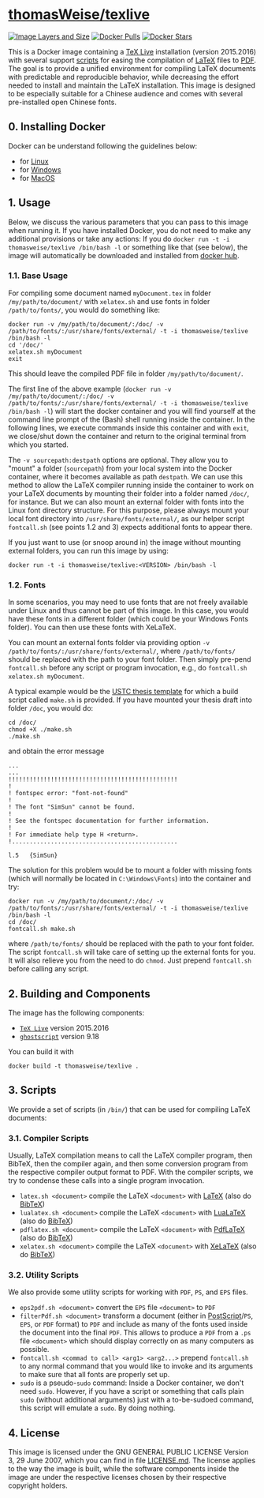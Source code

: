 # [thomasWeise/texlive](https://hub.docker.com/r/thomasweise/texlive/)

[![Image Layers and Size](https://imagelayers.io/badge/thomasweise/texlive:latest.svg)](https://imagelayers.io/?images=thomasweise%2Ftexlive:latest)
[![Docker Pulls](https://img.shields.io/docker/pulls/thomasweise/texlive.svg)](https://hub.docker.com/r/thomasweise/texlive/)
[![Docker Stars](https://img.shields.io/docker/stars/thomasweise/texlive.svg)](https://hub.docker.com/r/thomasweise/texlive/)

This is a Docker image containing a [TeX Live](https://en.wikipedia.org/wiki/TeX_Live) installation (version 2015.2016) with several support <a href="#user-content-3-scripts">scripts</a> for easing the compilation of [LaTeX](https://en.wikipedia.org/wiki/LaTeX) files to [PDF](https://en.wikipedia.org/wiki/Portable_Document_Format). The goal is to provide a unified environment for compiling LaTeX documents with predictable and reproducible behavior, while decreasing the effort needed to install and maintain the LaTeX installation. This image is designed to be especially suitable for a Chinese audience and comes with several pre-installed open Chinese fonts. 

## 0. Installing Docker

Docker can be understand following the guidelines below:

* for [Linux](https://docs.docker.com/linux/step_one/)
* for [Windows](https://docs.docker.com/windows/step_one/)
* for [MacOS](https://docs.docker.com/mac/step_one/)

## 1. Usage

Below, we discuss the various parameters that you can pass to this image when running it. If you have installed Docker, you do not need to make any additional provisions or take any actions: If you do `docker run -t -i thomasweise/texlive /bin/bash -l` or something like that (see below), the image will automatically be downloaded and installed from [docker hub](https://hub.docker.com/).

### 1.1. Base Usage

For compiling some document named `myDocument.tex` in folder `/my/path/to/document/` with `xelatex.sh` and use fonts in folder `/path/to/fonts/`, you would do something like:

    docker run -v /my/path/to/document/:/doc/ -v /path/to/fonts/:/usr/share/fonts/external/ -t -i thomasweise/texlive /bin/bash -l
    cd '/doc/'
    xelatex.sh myDocument
    exit
    
This should leave the compiled PDF file in folder `/my/path/to/document/`.

The first line of the above example (`docker run -v /my/path/to/document/:/doc/ -v /path/to/fonts/:/usr/share/fonts/external/ -t -i thomasweise/texlive /bin/bash -l`) will start the docker container and you will find yourself at the command line prompt of the (Bash) shell running inside the container. In the following lines, we execute commands inside this container and with `exit`, we close/shut down the container and return to the original terminal from which you started.

The `-v sourcepath:destpath` options are optional. They allow you to "mount" a folder (`sourcepath`) from your local system into the Docker container, where it becomes available as path `destpath`. We can use this method to allow the LaTeX compiler running inside the container to work on your LaTeX documents by mounting their folder into a folder named `/doc/`, for instance. But we can also mount an external folder with fonts into the Linux font directory structure. For this purpose, please always mount your local font directory into `/usr/share/fonts/external/`, as our helper script `fontcall.sh` (see points 1.2 and 3) expects additional fonts to appear there. 

If you just want to use (or snoop around in) the image without mounting external folders, you can run this image by using:

    docker run -t -i thomasweise/texlive:<VERSION> /bin/bash -l


### 1.2. Fonts

In some scenarios, you may need to use fonts that are not freely available under Linux and thus cannot be part of this image. In this case, you would have these fonts in a different folder (which could be your Windows Fonts folder). You can then use these fonts with XeLaTeX.

You can mount an external fonts folder via providing option `-v /path/to/fonts/:/usr/share/fonts/external/`, where `/path/to/fonts/` should be replaced with the path to your font folder. Then simply pre-pend `fontcall.sh` before any script or program invocation, e.g., do `fontcall.sh xelatex.sh myDocument`.

A typical example would be the [USTC thesis template](https://github.com/ustctug/ustcthesis) for which a build script called `make.sh` is provided. If you have mounted your thesis draft into folder `/doc`, you would do:

    cd /doc/
    chmod +X ./make.sh
    ./make.sh
    
and obtain the error message

    ...
    ...
    !!!!!!!!!!!!!!!!!!!!!!!!!!!!!!!!!!!!!!!!!!!!!!!!
    !
    ! fontspec error: "font-not-found"
    ! 
    ! The font "SimSun" cannot be found.
    ! 
    ! See the fontspec documentation for further information.
    ! 
    ! For immediate help type H <return>.
    !...............................................  
                                                      
    l.5   {SimSun}
                                          
The solution for this problem would be to mount a folder with missing fonts (which will normally be located in `C:\Windows\Fonts`) into the container and try:

    docker run -v /my/path/to/document/:/doc/ -v /path/to/fonts/:/usr/share/fonts/external/ -t -i thomasweise/texlive /bin/bash -l
    cd /doc/
    fontcall.sh make.sh
    
where `/path/to/fonts/` should be replaced with the path to your font folder. The script `fontcall.sh` will take care of setting up the external fonts for you. It will also relieve you from the need to do `chmod`. Just prepend `fontcall.sh` before calling any script.

## 2. Building and Components

The image has the following components:

- [`TeX Live`](http://www.tug.org/texlive/) version 2015.2016
- [`ghostscript`](http://ghostscript.com/) version 9.18

You can build it with

    docker build -t thomasweise/texlive .

## 3. Scripts

We provide a set of scripts (in `/bin/`) that can be used for compiling LaTeX documents:

### 3.1. Compiler Scripts

Usually, LaTeX compilation means to call the LaTeX compiler program, then BibTeX, then the compiler again, and then some conversion program from the respective compiler output format to PDF. With the compiler scripts, we try to condense these calls into a single program invocation.

- `latex.sh <document>` compile the LaTeX `<document>` with [LaTeX](https://en.wikipedia.org/wiki/LaTeX) (also do [BibTeX](https://en.wikipedia.org/wiki/BibTeX))
- `lualatex.sh <document>` compile the LaTeX `<document>` with [LuaLaTeX](https://en.wikipedia.org/wiki/LuaTeX) (also do [BibTeX](https://en.wikipedia.org/wiki/BibTeX))
- `pdflatex.sh <document>` compile the LaTeX `<document>` with [PdfLaTeX](https://en.wikipedia.org/wiki/pdfTeX) (also do [BibTeX](https://en.wikipedia.org/wiki/BibTeX))
- `xelatex.sh <document>` compile the LaTeX `<document>` with [XeLaTeX](https://en.wikipedia.org/wiki/XeLaTeX) (also do [BibTeX](https://en.wikipedia.org/wiki/BibTeX))

### 3.2. Utility Scripts

We also provide some utility scripts for working with `PDF`, `PS`, and `EPS` files.

- `eps2pdf.sh <document>` convert the `EPS` file `<document>` to `PDF`
- `filterPdf.sh <document>` transform a document (either in [PostScript](https://en.wikipedia.org/wiki/PostScript)/`PS`, `EPS`, or `PDF` format) to `PDF` and include as many of the fonts used inside the document into the final `PDF`. This allows to produce a `PDF` from a `.ps` file `<document>` which should display correctly on as many computers as possible. 
- `fontcall.sh <commad to call> <arg1> <arg2...>` prepend `fontcall.sh` to any normal command that you would like to invoke and its arguments to make sure that all fonts are properly set up.
- `sudo` is a pseudo-`sudo` command: Inside a Docker container, we don't need `sudo`. However, if you have a script or something that calls plain `sudo` (without additional arguments) just with a to-be-sudoed command, this script will emulate a `sudo`. By doing nothing.

## 4. License

This image is licensed under the GNU GENERAL PUBLIC LICENSE Version 3, 29 June 2007, which you can find in file [LICENSE.md](https://github.com/thomasWeise/docker-texlive/blob/master/LICENSE.md). The license applies to the way the image is built, while the software components inside the image are under the respective licenses chosen by their respective copyright holders.